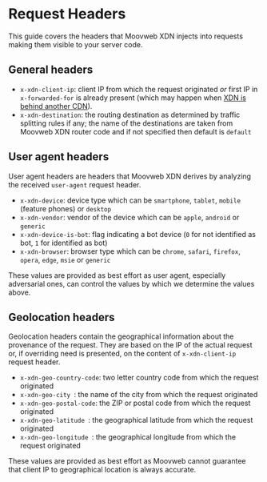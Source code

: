 # Request Headers

This guide covers the headers that Moovweb XDN injects into requests making them visible to your server code.

## General headers

* `x-xdn-client-ip`: client IP from which the request originated *or* first IP in `x-forwarded-for` is already present (which may happen when [XDN is behind another CDN](/guides/third_party_cdns)).
* `x-xdn-destination`: the routing destination as determined by traffic splitting rules if any; the name of the destinations are taken from Moovweb XDN router code and if not specified then default is `default`

## User agent headers

User agent headers are headers that Moovweb XDN derives by analyzing the received `user-agent` request header.

* `x-xdn-device`: device type which can be `smartphone`, `tablet`, `mobile` (feature phones) or `desktop`
* `x-xdn-vendor`: vendor of the device which can be `apple`, `android` or `generic`
* `x-xdn-device-is-bot`: flag indicating a bot device (`0` for not identified as bot, `1` for identified as bot)
* `x-xdn-browser`: browser type which can be `chrome`, `safari`, `firefox`, `opera`, `edge`, `msie` or `generic`

These values are provided as best effort as user agent, especially adversarial ones, can control the values by which we determine the values above.

## Geolocation headers

Geolocation headers contain the geographical information about the provenance of the request. They are based on the IP of the actual request or, if overriding need is presented, on the content of `x-xdn-client-ip` request header.

* `x-xdn-geo-country-code`: two letter country code from which the request originated
* `x-xdn-geo-city `: the name of the city from which the request originated
* `x-xdn-geo-postal-code`: the ZIP or postal code from which the request originated
* `x-xdn-geo-latitude `: the geographical latitude from which the request originated
* `x-xdn-geo-longitude `: the geographical longitude from which the request originated

These values are provided as best effort as Moovweb cannot guarantee that client IP to geographical location is always accurate.
